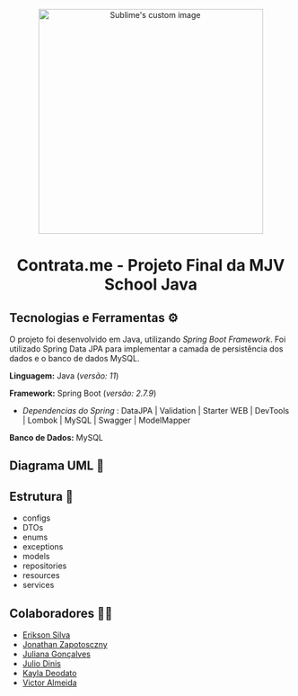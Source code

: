 <p align="center">
  <img src="https://github.com/juuwes/mjv-java-school/assets/93749428/2717ad8f-53e4-47e5-9425-72f2fc1bfbb0" alt="Sublime's custom image" width="400"/>
</p>

<h1 align="center">Contrata.me - Projeto Final da MJV School Java</h1>

## Tecnologias e Ferramentas ⚙️

O projeto foi desenvolvido em Java, utilizando _Spring Boot Framework_. Foi utilizado Spring Data JPA para implementar a camada de persistência dos dados e o banco de dados MySQL.

**Linguagem:** Java (_versão: 11_)

**Framework:** Spring Boot (_versão: 2.7.9_)
      
- _Dependencias do Spring_ : DataJPA | Validation |  Starter WEB | DevTools | Lombok | MySQL | Swagger | ModelMapper

**Banco de Dados:** MySQL

## Diagrama UML 📝

## Estrutura 📁

- configs
- DTOs
- enums
- exceptions
- models
- repositories
- resources
- services

## Colaboradores 👨‍💻

- <a href="https://github.com/EriksonsSilva"> Erikson Silva </a>
- <a href="https://github.com/JonathanZapotosczny"> Jonathan Zapotosczny </a>
- <a href="https://github.com/Juuwes"> Juliana Gonçalves </a>
- <a href="https://github.com/JulioDinis"> Julio Dinis </a>
- <a href="https://github.com/KaylaDeodato"> Kayla Deodato </a>
- <a href="https://github.com/VictorAlmeida98"> Victor Almeida </a>
